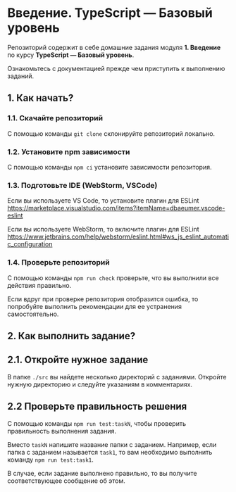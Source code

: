 # Введение. TypeScript — Базовый уровень

Репозиторий содержит в себе домашние задания модуля **1. Введение** по курсу **TypeScript — Базовый уровень**.

Ознакомьтесь с документацией прежде чем приступить к выполнению заданий.

## 1. Как начать?

### 1.1. Скачайте репозиторий

С помощью команды ``git clone`` склонируйте репозиторий локально. 

### 1.2. Установите npm зависимости

С помощью команды ``npm ci`` установите зависимости репозитория.

### 1.3. Подготовьте IDE (WebStorm, VSCode)

Если вы используете VS Code, то установите плагин для ESLint https://marketplace.visualstudio.com/items?itemName=dbaeumer.vscode-eslint

Если вы используете WebStorm, то включите плагин для ESLint https://www.jetbrains.com/help/webstorm/eslint.html#ws_js_eslint_automatic_configuration

### 1.4. Проверьте репозиторий

С помощью команды ``npm run check`` проверьте, что вы выполнили все действия правильно.

Если вдруг при проверке репозитория отобразится ошибка, то попробуйте выполнить рекомендации для ее устранения самостоятельно.

## 2. Как выполнить задание?

## 2.1. Откройте нужное задание

В папке ``./src`` вы найдете несколько директорий с заданиями. Откройте нужную директорию и следуйте указаниям в комментариях.

## 2.2 Проверьте правильность решения

С помощью команды ``npm run test:taskN``, чтобы проверить правильность выполнения задания.

Вместо ``taskN`` напишите название папки с заданием. Например, если папка с заданием называется ``task1``, то вам необходимо выполнить команду ``npm run test:task1``.

В случае, если задание выполнено правильно, то вы получите соответствующее сообщение об этом.
